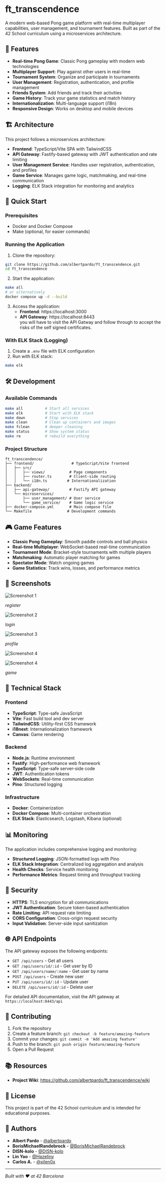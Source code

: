# ft_transcendence

A modern web-based Pong game platform with real-time multiplayer capabilities, user management, and tournament features. Built as part of the 42 School curriculum using a microservices architecture.

## 🎯 Features

- **Real-time Pong Game**: Classic Pong gameplay with modern web technologies
- **Multiplayer Support**: Play against other users in real-time
- **Tournament System**: Organize and participate in tournaments
- **User Management**: Registration, authentication, and profile management
- **Friends System**: Add friends and track their activities
- **Game History**: Track your game statistics and match history
- **Internationalization**: Multi-language support (i18n)
- **Responsive Design**: Works on desktop and mobile devices

## 🏗️ Architecture

This project follows a microservices architecture:

- **Frontend**: TypeScript/Vite SPA with TailwindCSS
- **API Gateway**: Fastify-based gateway with JWT authentication and rate limiting
- **User Management Service**: Handles user registration, authentication, and profiles
- **Game Service**: Manages game logic, matchmaking, and real-time communication
- **Logging**: ELK Stack integration for monitoring and analytics

## 🚀 Quick Start

### Prerequisites

- Docker and Docker Compose
- Make (optional, for easier commands)

### Running the Application

1. Clone the repository:
```bash
git clone https://github.com/albertpardo/ft_transcendence.git
cd ft_transcendence
```

2. Start the application:
```bash
make all
# or alternatively
docker compose up -d --build
```    

3. Access the application:
   - **Frontend**: https://localhost:3000
   - **API Gateway**: https://localhost:8443      
     you will have to visit the API Gatway and follow through to accept the risks of the self signed certificates.

### With ELK Stack (Logging)

1. Create a `.env` file with ELK configuration
2. Run with ELK stack:
```bash
make elk
```

## 🛠️ Development

### Available Commands

```bash
make all          # Start all services
make elk          # Start with ELK stack
make down         # Stop services
make clean        # Clean up containers and images
make fclean       # deeper cleaning
make status       # Show system status
make re           # rebuild everything
```

### Project Structure

```
ft_transcendence/
├── frontend/                 # TypeScript/Vite frontend
│   ├── src/
│   │   ├── views/           # Page components
│   │   ├── router.ts        # Client-side routing
│   │   └── i18n.ts         # Internationalization
├── backend/
│   ├── api-gateway/         # Fastify API gateway
│   └── microservices/
│       ├── user_management/ # User service
│       └── game_service/    # Game logic service
├── docker-compose.yml       # Main compose file
└── Makefile                # Development commands
```

## 🎮 Game Features

- **Classic Pong Gameplay**: Smooth paddle controls and ball physics
- **Real-time Multiplayer**: WebSocket-based real-time communication
- **Tournament Mode**: Bracket-style tournaments with multiple players
- **Matchmaking**: Automatic player matching for games
- **Spectator Mode**: Watch ongoing games
- **Game Statistics**: Track wins, losses, and performance metrics

## 📸 Screenshots

![Screenshot 1](screenshots/Screenshot%20from%202025-09-10%2014-41-45.png)

*register*


![Screenshot 2](screenshots/Screenshot%20from%202025-09-10%2014-42-22.png)

*login*


![Screenshot 3](screenshots/Screenshot%20from%202025-09-10%2014-43-19.png)

*profile*


![Screenshot 4](screenshots/Screenshot%20from%202025-09-10%2014-43-25.png)

![Screenshot 4](screenshots/Screenshot%20from%202025-09-10%2014-43-25.png)

*game*


## 🔧 Technical Stack

### Frontend
- **TypeScript**: Type-safe JavaScript
- **Vite**: Fast build tool and dev server
- **TailwindCSS**: Utility-first CSS framework
- **i18next**: Internationalization framework
- **Canvas**: Game rendering

### Backend
- **Node.js**: Runtime environment
- **Fastify**: High-performance web framework
- **TypeScript**: Type-safe server-side code
- **JWT**: Authentication tokens
- **WebSockets**: Real-time communication
- **Pino**: Structured logging

### Infrastructure
- **Docker**: Containerization
- **Docker Compose**: Multi-container orchestration
- **ELK Stack**: Elasticsearch, Logstash, Kibana (optional)

## 📊 Monitoring

The application includes comprehensive logging and monitoring:

- **Structured Logging**: JSON-formatted logs with Pino
- **ELK Stack Integration**: Centralized log aggregation and analysis
- **Health Checks**: Service health monitoring
- **Performance Metrics**: Request timing and throughput tracking

## 🔐 Security

- **HTTPS**: TLS encryption for all communications
- **JWT Authentication**: Secure token-based authentication
- **Rate Limiting**: API request rate limiting
- **CORS Configuration**: Cross-origin request security
- **Input Validation**: Server-side input sanitization

## 🌐 API Endpoints

The API gateway exposes the following endpoints:

- `GET /api/users` - Get all users
- `GET /api/users/id/:id` - Get user by ID
- `GET /api/users/name/:name` - Get user by name
- `POST /api/users` - Create new user
- `PUT /api/users/id/:id` - Update user
- `DELETE /api/users/id/:id` - Delete user

For detailed API documentation, visit the API gateway at `https://localhost:8443/api`

## 🤝 Contributing

1. Fork the repository
2. Create a feature branch: `git checkout -b feature/amazing-feature`
3. Commit your changes: `git commit -m 'Add amazing feature'`
4. Push to the branch: `git push origin feature/amazing-feature`
5. Open a Pull Request

## 📚 Resources

- **Project Wiki**: https://github.com/albertpardo/ft_transcendence/wiki


## 📝 License

This project is part of the 42 School curriculum and is intended for educational purposes.

## 👥 Authors

- **Albert Pardo** - [@albertpardo](https://github.com/albertpardo)
- **BorisMichaelRandebrock** - [@BorisMichaelRandebrock](https://github.com/BorisMichaelRandebrock)
- **DISN-kolo** - [@DISN-kolo](https://github.com/DISN-kolo)
- **Lin Yao** - [@Hazeliny](https://github.com/Hazeliny)
- **Carlos A.** - [@xilen0x](https://github.com/xilen0x)

---

*Built with ❤️ at 42 Barcelona*
